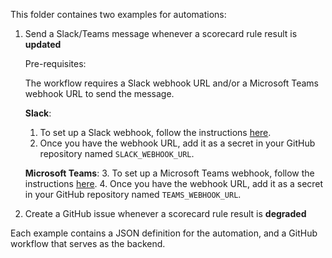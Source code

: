 This folder containes two examples for automations:

1. Send a Slack/Teams message whenever a scorecard rule result is **updated**
   
   Pre-requisites:

   The workflow requires a Slack webhook URL and/or a Microsoft Teams webhook URL to send the message.  

    **Slack**:
    1. To set up a Slack webhook, follow the instructions [here](https://api.slack.com/messaging/webhooks).
    2. Once you have the webhook URL, add it as a secret in your GitHub repository named `SLACK_WEBHOOK_URL`.

    **Microsoft Teams**:
    3. To set up a Microsoft Teams webhook, follow the instructions [here](https://learn.microsoft.com/en-us/microsoftteams/platform/webhooks-and-connectors/how-to/add-incoming-webhook).
    4. Once you have the webhook URL, add it as a secret in your GitHub repository named `TEAMS_WEBHOOK_URL`.

2. Create a GitHub issue whenever a scorecard rule result is **degraded**

Each example contains a JSON definition for the automation, and a GitHub workflow that serves as the backend.